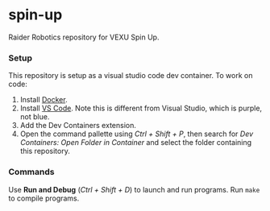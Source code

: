 # spin-up
Raider Robotics repository for VEXU Spin Up.

### Setup
This repository is setup as a visual studio code dev container. To work on code:
1. Install [Docker](https://www.docker.com/products/docker-desktop/).
2. Install [VS Code](https://code.visualstudio.com/). Note this is different from Visual Studio, which is purple, not blue.
3. Add the Dev Containers extension.
4. Open the command pallette using *Ctrl + Shift + P*, then search for *Dev Containers: Open Folder in Container* and select the folder containing this repository.

### Commands
Use **Run and Debug** (*Ctrl + Shift + D*) to launch and run programs.
Run `make` to compile programs.